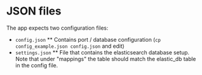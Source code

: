 JSON files
=========

The app expects two configuration files:

* `config.json`
** Contains port / database configuration (`cp config_example.json config.json` and edit)
* `settings.json`
** File that contains the elasticsearch database setup. Note that under "mappings" the table should match the elastic_db table in the config file.